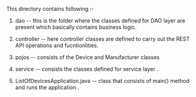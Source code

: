 This directory contains following :- 

1. dao  --  this is the folder where the classes defined for DAO layer are present which basically contains business logic.

2. controller --  here controller classes are defined to carry out the REST API operations and  fucntionlities.

3. pojos  -- consists of the Device and Manufacturer classes 

4. service -- consists the classes defined for service layer .

5. ListOfDevicesApplication.java  -- class that consists of main() method and runs the application .
